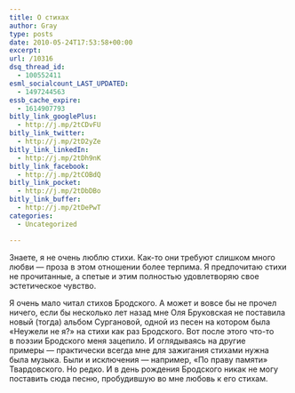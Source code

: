 ```yaml
---
title: О стихах
author: Gray
type: posts
date: 2010-05-24T17:53:58+00:00
excerpt:
url: /10316
dsq_thread_id:
  - 100552411
esml_socialcount_LAST_UPDATED:
  - 1497244563
essb_cache_expire:
  - 1614907793
bitly_link_googlePlus:
  - http://j.mp/2tCDvFU
bitly_link_twitter:
  - http://j.mp/2tD2yZe
bitly_link_linkedIn:
  - http://j.mp/2tDh9nK
bitly_link_facebook:
  - http://j.mp/2tCOBdQ
bitly_link_pocket:
  - http://j.mp/2tDbDBo
bitly_link_buffer:
  - http://j.mp/2tDePwT
categories:
  - Uncategorized

---
```








Знаете, я&nbsp;не&nbsp;очень люблю стихи. Как-то они требуют слишком много любви&nbsp;&mdash; проза в&nbsp;этом отношении более терпима. Я&nbsp;предпочитаю стихи не&nbsp;прочитанные, а&nbsp;спетые и&nbsp;этим полностью удовлетворяю свое эстетическое чувство.

Я&nbsp;очень мало читал стихов Бродского. А&nbsp;может и&nbsp;вовсе&nbsp;бы не&nbsp;прочел ничего, если&nbsp;бы несколько лет назад мне Оля Бруковская не&nbsp;поставила новый (тогда) альбом Сургановой, одной из&nbsp;песен на&nbsp;котором была &laquo;Неужели не&nbsp;я?&raquo; на&nbsp;стихи как раз Бродского. Вот после этого что-то в&nbsp;поэзии Бродского меня зацепило. И&nbsp;оглядываясь на&nbsp;другие примеры&nbsp;&mdash; практически всегда мне для зажигания стихами нужна была музыка. Были и&nbsp;исключения&nbsp;&mdash; например, &laquo;По&nbsp;праву памяти&raquo; Твардовского. Но&nbsp;редко. И&nbsp;в&nbsp;день рождения Бродского никак не&nbsp;могу поставить сюда песню, пробудившую во&nbsp;мне любовь к&nbsp;его стихам.